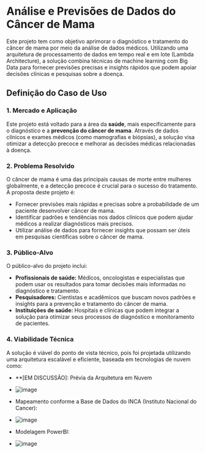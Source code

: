 # Análise e Previsões de Dados do Câncer de Mama

Este projeto tem como objetivo aprimorar o diagnóstico e tratamento do câncer de mama por meio da análise de dados médicos. Utilizando uma arquitetura de processamento de dados em tempo real e em lote (Lambda Architecture), a solução combina técnicas de machine learning com Big Data para fornecer previsões precisas e insights rápidos que podem apoiar decisões clínicas e pesquisas sobre a doença.

## Definição do Caso de Uso

### 1. **Mercado e Aplicação**

Este projeto está voltado para a área da **saúde**, mais especificamente para o diagnóstico e a **prevenção do câncer de mama**. Através de dados clínicos e exames médicos (como mamografias e biópsias), a solução visa otimizar a detecção precoce e melhorar as decisões médicas relacionadas à doença.

### 2. **Problema Resolvido**

O câncer de mama é uma das principais causas de morte entre mulheres globalmente, e a detecção precoce é crucial para o sucesso do tratamento. A proposta deste projeto é:
- Fornecer previsões mais rápidas e precisas sobre a probabilidade de um paciente desenvolver câncer de mama.
- Identificar padrões e tendências nos dados clínicos que podem ajudar médicos a realizar diagnósticos mais precisos.
- Utilizar análise de dados para fornecer insights que possam ser úteis em pesquisas científicas sobre o câncer de mama.

### 3. **Público-Alvo**

O público-alvo do projeto inclui:
- **Profissionais de saúde:** Médicos, oncologistas e especialistas que podem usar os resultados para tomar decisões mais informadas no diagnóstico e tratamento.
- **Pesquisadores:** Cientistas e acadêmicos que buscam novos padrões e insights para a prevenção e tratamento do câncer de mama.
- **Instituições de saúde:** Hospitais e clínicas que podem integrar a solução para otimizar seus processos de diagnóstico e monitoramento de pacientes.

### 4. **Viabilidade Técnica**

A solução é viável do ponto de vista técnico, pois foi projetada utilizando uma arquitetura escalável e eficiente, baseada em tecnologias de nuvem como:
- **[EM DISCUSSÃO]: Prévia da Arquitetura em Nuvem
- ![image](https://github.com/user-attachments/assets/ad56de0d-b33e-4d09-90a4-c288c9e498a6)

- Mapeamento conforme a Base de Dados do INCA (Instituto Nacional do Cancer):
- ![image](https://github.com/user-attachments/assets/cb3553ab-6350-4eb0-983b-a0b060722268)
- Modelagem PowerBI:
- ![image](https://github.com/user-attachments/assets/28f1af40-16e0-4f58-8da3-67a216d41683)



